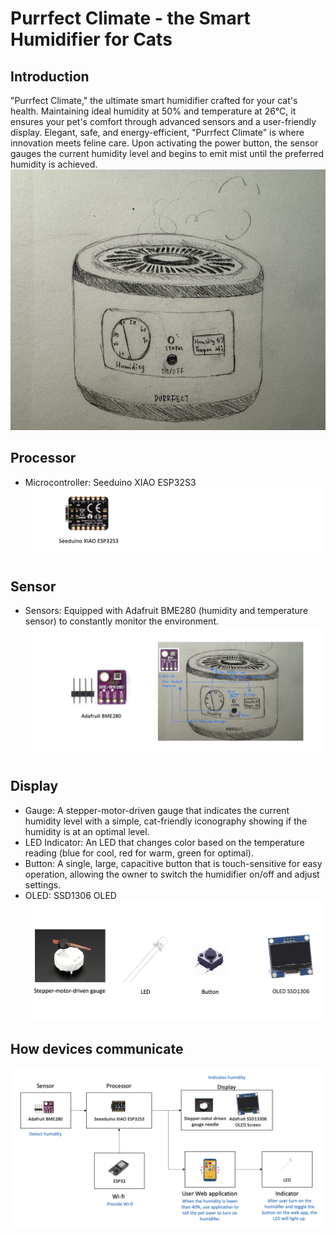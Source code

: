 # Purrfect Climate - the Smart Humidifier for Cats
## Introduction
"Purrfect Climate," the ultimate smart humidifier crafted for your cat's health. Maintaining ideal humidity at 50% and temperature at 26°C, it ensures your pet's comfort through advanced sensors and a user-friendly display. Elegant, safe, and energy-efficient, "Purrfect Climate" is where innovation meets feline care.
Upon activating the power button, the sensor gauges the current humidity level and begins to emit mist until the preferred humidity is achieved.
<br>
![Purrfect](./assets/purrfect.png)

## Processor
- Microcontroller: Seeduino XIAO ESP32S3
![xiao](./assets/xiao.png)

## Sensor
- Sensors: Equipped with Adafruit BME280 (humidity and temperature sensor) to constantly monitor the environment.
![sensor](./assets/sensor.png)

## Display
- Gauge: A stepper-motor-driven gauge that indicates the current humidity level with a simple, cat-friendly iconography showing if the humidity is at an optimal level.
- LED Indicator: An LED that changes color based on the temperature reading (blue for cool, red for warm, green for optimal).
- Button: A single, large, capacitive button that is touch-sensitive for easy operation, allowing the owner to switch the humidifier on/off and adjust settings.
- OLED: SSD1306 OLED
![display](./assets/display.png)

## How devices communicate
![How device work](./assets/architecture.png)

